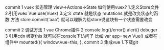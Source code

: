 commit 1
vuex 状态管理
view->Actions->State
如何使用vuex?
1.定义Store文件
2.引用vuex
Vue.use(Vuex)
3.定义
state 就是状态
mutations 就是改变状态的函数 方法
store.commit('aaa') 就可以理解为给store说这块有一个状态需要改变

commit 2
调试方法
1 vue Chrome插件
2 console.log()/error() alert() debuger
3 引用cdn 绑定this 就可以在console下访问了
比如 var app=new Vue()
或者在组件中
  mounted(){
    window.vue=this;
  },
commit 3
集成vue
1.下载git